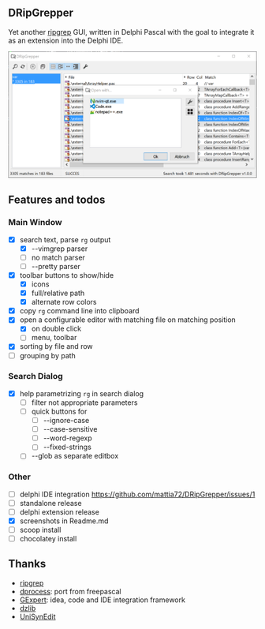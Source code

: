 ## DRipGrepper
Yet another [ripgrep](https://github.com/BurntSushi/ripgrep) GUI, written in Delphi Pascal with the goal to integrate it as an extension into the Delphi IDE.

![Screenshot](./screenshots/04-02-2024_10-37-31.png)

## Features and todos

### Main Window
- [x] search text, parse `rg` output
  - [x] --vimgrep parser
  - [ ] no match parser
  - [ ] --pretty parser
- [x] toolbar buttons to show/hide
  - [x] icons
  - [x] full/relative path
  - [x] alternate row colors
- [x] copy `rg` command line into clipboard
- [x] open a configurable editor with matching file on matching position
   - [x] on double click
   - [ ] menu, toolbar
- [x] sorting by file and row
- [ ] grouping by path
  
### Search Dialog
- [x] help parametrizing `rg` in search dialog
  - [ ] filter not appropriate parameters
  - [ ] quick buttons for
    - [ ] --ignore-case
    - [ ] --case-sensitive
    - [ ] --word-regexp
    - [ ] --fixed-strings
  - [ ] --glob as separate editbox

### Other
- [ ] delphi IDE integration https://github.com/mattia72/DRipGrepper/issues/1
- [ ] standalone release
- [ ] delphi extension release
- [x] screenshots in Readme.md
- [ ] scoop install
- [ ] chocolatey install

## Thanks
-  [ripgrep](https://github.com/BurntSushi/ripgrep)
-  [dprocess](https://stackoverflow.com/a/45029879/2923283): port from freepascal
-  [GExpert](https://www.gexperts.org/download): idea, code and IDE integration framework
-  [dzlib](https://sourceforge.net/p/dzlib/code/HEAD/tree)
-  [UniSynEdit](https://sourceforge.net/projects/synedit)
